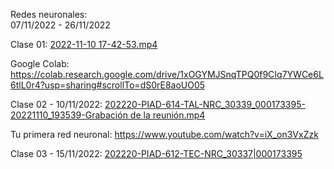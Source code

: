 Redes neuronales:   
07/11/2022 - 26/11/2022


Clase 01: [2022-11-10 17-42-53.mp4](https://senatipe-my.sharepoint.com/:v:/r/personal/1321491_senati_pe/Documents/Archivos%20de%20chat%20de%20Microsoft%20Teams/2022-11-10%2017-42-53.mp4?csf=1&web=1&e=hQbqSN)


Google Colab:   
https://colab.research.google.com/drive/1xOGYMJSnqTPQ0f9CIq7YWCe6L6tlL0r4?usp=sharing#scrollTo=dS0rE8aoUO05


Clase 02 - 10/11/2022: [202220-PIAD-614-TAL-NRC_30339_000173395-20221110_193539-Grabación de la reunión.mp4](https://senatipe-my.sharepoint.com/:v:/r/personal/rhuarcaya_senati_pe/Documents/Recordings/202220-PIAD-614-TAL-NRC_30339_000173395-20221110_193539-Grabaci%C3%B3n%20de%20la%20reuni%C3%B3n.mp4?csf=1&web=1&e=T4ccAL)

Tu primera red neuronal: https://www.youtube.com/watch?v=iX_on3VxZzk


Clase 03 - 15/11/2022: [202220-PIAD-612-TEC-NRC_30337|000173395](https://senatipe-my.sharepoint.com/:v:/g/personal/rhuarcaya_senati_pe/EWqsUMtp6qRLoQPNCTjj2K0B7c8kvWpq-jW3L2_0yDR4RA) 